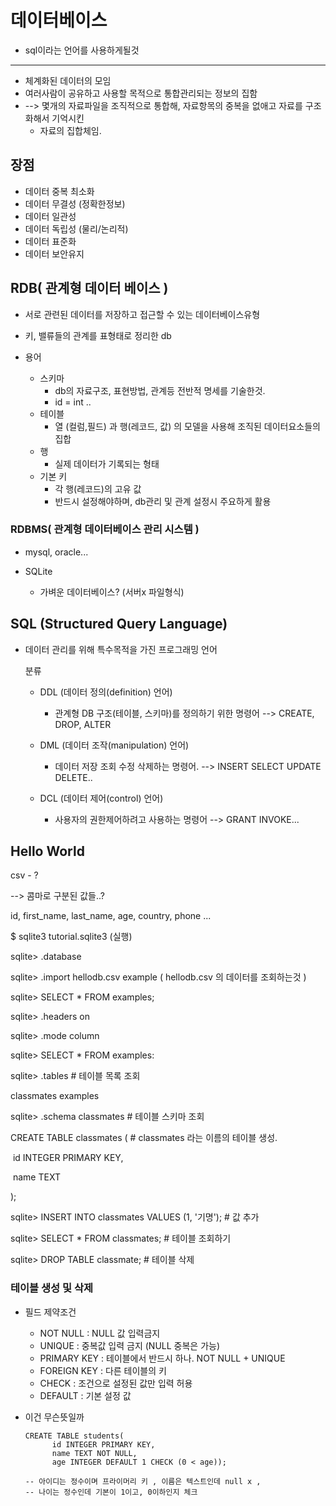 # 데이터베이스

- sql이라는 언어를 사용하게될것

***

- 체계화된 데이터의 모임
- 여러사람이 공유하고 사용할 목적으로 통합관리되는 정보의 집함
- --> 몇개의 자료파일을 조직적으로 통합해, 자료항목의 중복을 없애고 자료를 구조화해서 기억시킨
  - 자료의 집합체임.



## 장점

- 데이터 중복 최소화
- 데이터 무결성 (정확한정보)
- 데이터 일관성
- 데이터 독립성 (물리/논리적)
- 데이터 표준화
- 데이터 보안유지





## RDB( 관계형 데이터 베이스 )

- 서로 관련된 데이터를 저장하고 접근할 수 있는 데이터베이스유형
- 키, 밸류들의 관계를 표형태로 정리한 db



- 용어
  - 스키마
    - db의 자료구조, 표현방법, 관계등 전반적 명세를 기술한것.
    - id = int ..
  - 테이블
    - 열 (컬럼,필드) 과 행(레코드, 값) 의 모델을 사용해 조직된 데이터요소들의 집합
  - 행
    - 실제 데이터가 기록되는 형태
  - 기본 키
    - 각 행(레코드)의 고유 값
    - 반드시 설정해야하며, db관리 및 관계 설정시 주요하게 활용





### RDBMS( 관계형 데이터베이스 관리 시스템 )

- mysql, oracle...

- SQLite
  - 가벼운 데이터베이스? (서버x 파일형식)





## SQL (Structured Query Language)

- 데이터 관리를 위해 특수목적을 가진 프로그래밍 언어

  분류

  - DDL (데이터 정의(definition) 언어)
    - 관계형 DB 구조(테이블, 스키마)를 정의하기 위한 명령어 --> CREATE, DROP, ALTER

  - DML (데이터 조작(manipulation) 언어)
    - 데이터 저장 조회 수정 삭제하는 명령어. --> INSERT SELECT UPDATE DELETE..
  - DCL (데이터 제어(control) 언어)
    - 사용자의 권한제어하려고 사용하는 명령어 --> GRANT INVOKE...



## Hello World

csv - ?

--> 콤마로 구분된 값들..?

id, first_name, last_name, age, country, phone ...





$ sqlite3 tutorial.sqlite3 (실행)

sqlite> .database

sqlite> .import hellodb.csv example ( hellodb.csv 의 데이터를 조회하는것 )

sqlite> SELECT * FROM examples;



sqlite> .headers on

sqlite> .mode column

sqlite> SELECT * FROM examples:



sqlite> .tables		# 테이블 목록 조회

classmates examples		

sqlite> .schema classmates		# 테이블 스키마 조회

CREATE TABLE classmates (		# classmates 라는 이름의 테이블 생성.

​		id INTEGER PRIMARY KEY,

​		name TEXT

);



sqlite> INSERT INTO classmates VALUES (1, '기명');		# 값 추가

sqlite> SELECT * FROM classmates; 	# 테이블 조회하기 

sqlite> DROP TABLE classmate;  		# 테이블 삭제 





### 테이블 생성 및 삭제

- 필드 제약조건
  - NOT NULL : NULL 값 입력금지
  - UNIQUE : 중복값 입력 금지 (NULL 중복은 가능)
  - PRIMARY KEY : 테이블에서 반드시 하나. NOT NULL + UNIQUE
  - FOREIGN KEY : 다른 테이블의 키
  - CHECK : 조건으로 설정된 값만 입력 허용
  - DEFAULT : 기본 설정 값



- 이건 무슨뜻일까

  ``` sqlite
  CREATE TABLE students(
  		id INTEGER PRIMARY KEY,
  		name TEXT NOT NULL,
  		age INTEGER DEFAULT 1 CHECK (0 < age));
  
  -- 아이디는 정수이며 프라이머리 키 , 이름은 텍스트인데 null x ,
  -- 나이는 정수인데 기본이 1이고, 0이하인지 체크
  ```


